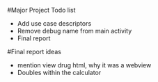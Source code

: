 #Major Project Todo list

- Add use case descriptors
- Remove debug name from main activity
- Final report 

#Final report ideas
- mention view drug html, why it was a webview
- Doubles within the calculator